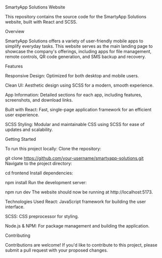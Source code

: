 SmartyApp Solutions Website

This repository contains the source code for the SmartyApp Solutions website, built with React and SCSS.

Overview

SmartyApp Solutions offers a variety of user-friendly mobile apps to simplify everyday tasks. This website serves as the main landing page to showcase the company's offerings, including apps for file management, remote controls, QR code generation, and SMS backup and recovery.

Features

Responsive Design: Optimized for both desktop and mobile users.

Clean UI: Aesthetic design using SCSS for a modern, smooth experience.

App Information: Detailed sections for each app, including features, screenshots, and download links.

Built with React: Fast, single-page application framework for an efficient user experience.

SCSS Styling: Modular and maintainable CSS using SCSS for ease of updates and scalability.

Getting Started


To run this project locally:
Clone the repository:

git clone https://github.com/your-username/smartyapp-solutions.git
Navigate to the project directory:

cd frontend 
Install dependencies:


npm install
Run the development server:


npm run dev 
The website should now be running at http://localhost:5173.

Technologies Used
React: JavaScript framework for building the user interface.

SCSS: CSS preprocessor for styling.

Node.js & NPM: For package management and building the application.


Contributing

Contributions are welcome! If you'd like to contribute to this project, please submit a pull request with your proposed changes.

